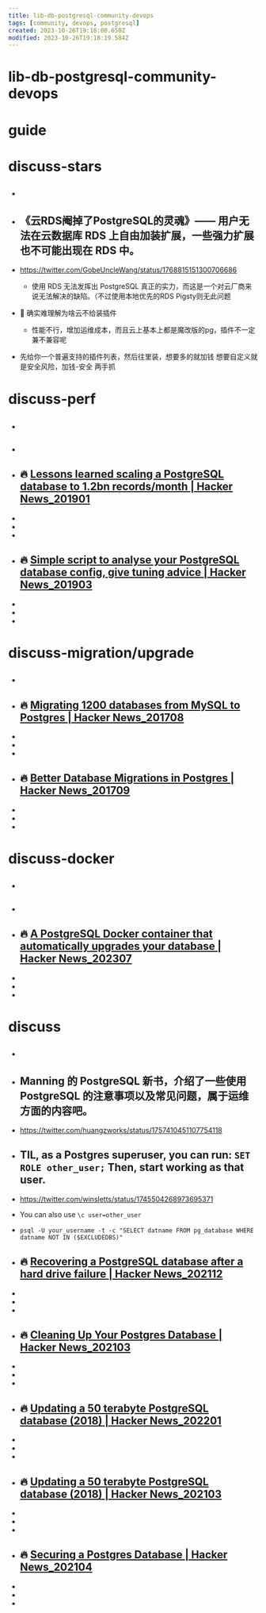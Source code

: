 ```yaml
---
title: lib-db-postgresql-community-devops
tags: [community, devops, postgresql]
created: 2023-10-26T19:18:00.650Z
modified: 2023-10-26T19:18:19.584Z
---
```


# lib-db-postgresql-community-devops

# guide

# discuss-stars
- ## 

- ## 《云RDS阉掉了PostgreSQL的灵魂》—— 用户无法在云数据库 RDS 上自由加装扩展，一些强力扩展也不可能出现在 RDS 中。
- https://twitter.com/GobeUncleWang/status/1768815151300706686
  - 使用 RDS 无法发挥出 PostgreSQL 真正的实力，而这是一个对云厂商来说无法解决的缺陷。（不过使用本地优先的RDS Pigsty则无此问题

- 🤔 确实难理解为啥云不给装插件
  - 性能不行，增加运维成本，而且云上基本上都是魔改版的pg，插件不一定兼不兼容呢
- 先给你一个普遍支持的插件列表，然后往里装，想要多的就加钱 想要自定义就是安全风险，加钱-安全 两手抓
# discuss-perf
- ## 

- ## 

- ## 🔥 [Lessons learned scaling a PostgreSQL database to 1.2bn records/month | Hacker News_201901](https://news.ycombinator.com/item?id=19024872)
- 
- 
- 

- ## 🔥 [Simple script to analyse your PostgreSQL database config, give tuning advice | Hacker News_201903](https://news.ycombinator.com/item?id=19423036)
- 
- 
- 

# discuss-migration/upgrade
- ## 

- ## 🔥 [Migrating 1200 databases from MySQL to Postgres | Hacker News_201708](https://news.ycombinator.com/item?id=15026887)
- 
- 
- 

- ## 🔥 [Better Database Migrations in Postgres | Hacker News_201709](https://news.ycombinator.com/item?id=15235221)
- 
- 
- 

# discuss-docker
- ## 

- ## 

- ## 🔥 [A PostgreSQL Docker container that automatically upgrades your database | Hacker News_202307](https://news.ycombinator.com/item?id=36746274)
- 
- 
- 

# discuss
- ## 

- ## Manning 的 PostgreSQL 新书，介绍了一些使用 PostgreSQL 的注意事项以及常见问题，属于运维方面的内容吧。
- https://twitter.com/huangzworks/status/1757410451107754118

- ## TIL, as a Postgres superuser, you can run: `SET ROLE other_user;` Then, start working as that user.
- https://twitter.com/winsletts/status/1745504268973695371
- You can also use `\c user=other_user`

- `psql -U your_username -t -c "SELECT datname FROM pg_database WHERE datname NOT IN ($EXCLUDEDBS)"`

- ## 🔥 [Recovering a PostgreSQL database after a hard drive failure | Hacker News_202112](https://news.ycombinator.com/item?id=29744815)
- 
- 
- 

- ## 🔥 [Cleaning Up Your Postgres Database | Hacker News_202103](https://news.ycombinator.com/item?id=26367080)
- 
- 
- 

- ## 🔥 [Updating a 50 terabyte PostgreSQL database (2018) | Hacker News_202201](https://news.ycombinator.com/item?id=29923303)
- 
- 
- 

- ## 🔥 [Updating a 50 terabyte PostgreSQL database (2018) | Hacker News_202103](https://news.ycombinator.com/item?id=26535357)
- 
- 
- 

- ## 🔥 [Securing a Postgres Database | Hacker News_202104](https://news.ycombinator.com/item?id=26674756)
- 
- 
- 
